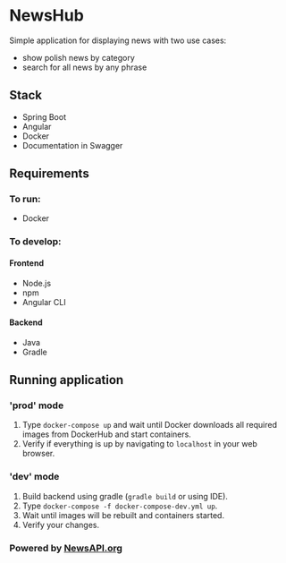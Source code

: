 # NewsHub

Simple application for displaying news with two use cases:
* show polish news by category
* search for all news by any phrase

## Stack
* Spring Boot
* Angular
* Docker
* Documentation in Swagger

## Requirements
### To run:
* Docker

### To develop:
#### Frontend
* Node.js
* npm
* Angular CLI

#### Backend
* Java
* Gradle

## Running application
### 'prod' mode
1. Type `docker-compose up` and wait until Docker downloads all required images from DockerHub and start containers.
1. Verify if everything is up by navigating to `localhost` in your web browser.

### 'dev' mode
1. Build backend using gradle (`gradle build` or using IDE).
1. Type `docker-compose -f docker-compose-dev.yml up`.
1. Wait until images will be rebuilt and containers started.
1. Verify your changes.

### Powered by [NewsAPI.org](https://newsapi.org)
